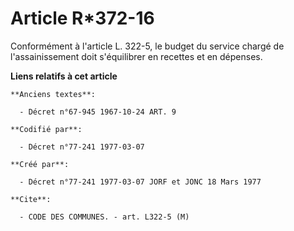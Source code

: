 # Article R*372-16

Conformément à l'article L. 322-5, le budget du service chargé de l'assainissement doit s'équilibrer en recettes et en
dépenses.

**Liens relatifs à cet article**

	**Anciens textes**:

	  - Décret n°67-945 1967-10-24 ART. 9

	**Codifié par**:

	  - Décret n°77-241 1977-03-07

	**Créé par**:

	  - Décret n°77-241 1977-03-07 JORF et JONC 18 Mars 1977

	**Cite**:

	  - CODE DES COMMUNES. - art. L322-5 (M)
